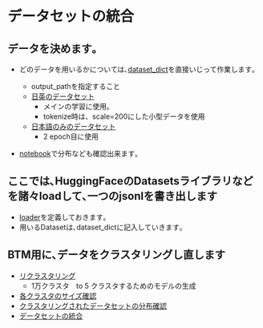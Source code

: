 # データセットの統合

## データを決めます｡
- どのデータを用いるかについては､[dataset_dict](./dataset_dict.py)を直接いじって作業します｡
    - output_pathを指定すること
    - [日英のデータセット](team_hatakeyama/1_DataPreparation/20integrate_texts/dataset_dict.py)
        - メインの学習に使用。
        - tokenize時は、scale=200にした小型データを使用
    - [日本語のみのデータセット](team_hatakeyama/1_DataPreparation/20integrate_texts/real_btm/BTM_ja_dataset_dict.py)
        - 2 epoch目に使用

- [notebook](./01check_distribution.ipynb)で分布なども確認出来ます｡

## ここでは､HuggingFaceのDatasetsライブラリなどを諸々loadして､一つのjsonlを書き出します
- [loader](./src/loaders.py)を定義しておきます｡
- 用いるDatasetは､dataset_dictに記入していきます｡

## BTM用に､データをクラスタリングし直します 
- [リクラスタリング](./00reclustering.ipynb)
    - 1万クラスタ　to 5 クラスタするためのモデルの生成
- [各クラスタのサイズ確認](./01CountClusterSizes.py)
- [クラスタリングされたデータセットの分布確認](./02check_distribution.ipynb)
- [データセットの統合](./03integrate_dataset.py)


